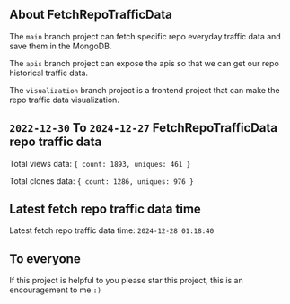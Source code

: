 ## About FetchRepoTrafficData

The `main` branch project can fetch specific repo everyday traffic data and save them in the MongoDB.

The `apis` branch project can expose the apis so that we can get our repo historical traffic data.

The `visualization` branch project is a frontend project that can make the repo traffic data visualization.

## `2022-12-30` To `2024-12-27` FetchRepoTrafficData repo traffic data

Total views data: `{ count: 1893, uniques: 461 }`

Total clones data: `{ count: 1286, uniques: 976 }`

## Latest fetch repo traffic data time

Latest fetch repo traffic data time: `2024-12-28 01:18:40`

## To everyone

If this project is helpful to you please star this project, this is an encouragement to me `:)`



